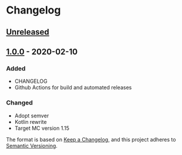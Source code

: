 # Changelog

## [Unreleased]

## [1.0.0] - 2020-02-10
### Added
- CHANGELOG
- Github Actions for build and automated releases

### Changed
- Adopt semver
- Kotlin rewrite
- Target MC version 1.15

The format is based on [Keep a Changelog](https://keepachangelog.com/en/1.0.0/),
and this project adheres to [Semantic Versioning](https://semver.org/spec/v2.0.0.html).

[Unreleased]: https://github.com/SimpleMC/SimpleAnnounce/compare/release-1.0.0...HEAD
[1.0.0]: https://github.com/SimpleMC/SimpleAnnounce/releases/tag/release-1.0.0